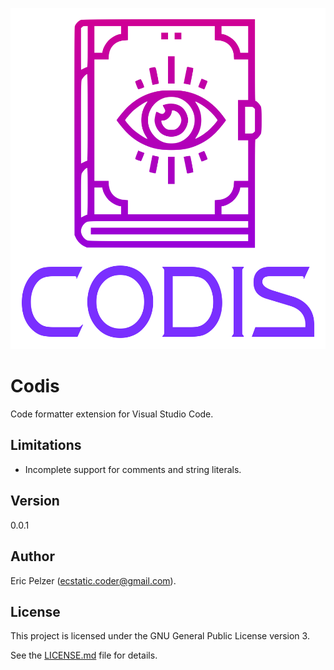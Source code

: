 ![](https://github.com/senselogic/CODIS/blob/master/LOGO/codis.png)

# Codis

Code formatter extension for Visual Studio Code.

## Limitations

*   Incomplete support for comments and string literals.

## Version

0.0.1

## Author

Eric Pelzer (ecstatic.coder@gmail.com).

## License

This project is licensed under the GNU General Public License version 3.

See the [LICENSE.md](LICENSE.md) file for details.
